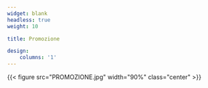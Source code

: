 ```yaml
---
widget: blank
headless: true
weight: 10

title: Promozione

design:
    columns: '1'
---
```


{{< figure src="PROMOZIONE.jpg" width="90%" class="center" >}}